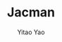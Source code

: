 ---
title: "Jacman"
github: https://github.com/Simpleyyt/jekyll-jacman
demo: http://simpleyyt.github.io/jekyll-jacman
author: Yitao Yao
draft: true
ssg:
  - Jekyll
cms:
  - No Cms
---